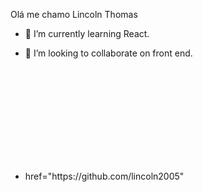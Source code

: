 Olá me chamo Lincoln Thomas 
- 🌱 I’m currently learning React.
- 👯 I’m looking to collaborate on front end.

- <div>
  <a> href="https://github.com/lincoln2005"</a>
  <img height="180em" scr="https://github-readme-stats.vercel.app/api?lincoln2005&show-icons=true&these=dark&include_all_commits-true&count_private-true"/>
  <img height="180em" scr="https://github-readme-stats.vercel.app/api/top-langs;?lincoln2005&layout-compact&langs_cont=16&therme=dark"/>
</div>
